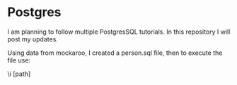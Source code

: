 # Postgres

I am planning to follow multiple PostgresSQL tutorials. In this repository I will post my updates.

Using data from mockaroo, I created a person.sql file, then to execute the file use:

\i [path]